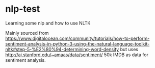 # nlp-test
Learning some nlp and how to use NLTK

Mainly sourced from https://www.digitalocean.com/community/tutorials/how-to-perform-sentiment-analysis-in-python-3-using-the-natural-language-toolkit-nltk#step-5-%E2%80%94-determining-word-density but uses http://ai.stanford.edu/~amaas/data/sentiment/ 50k IMDB as data for sentiment analysis.
